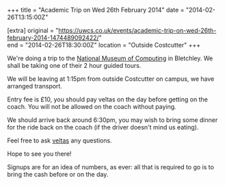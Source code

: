 +++
title = "Academic Trip on Wed 26th February 2014"
date = "2014-02-26T13:15:00Z"

[extra]
original = "https://uwcs.co.uk/events/academic-trip-on-wed-26th-february-2014-1474489092422/"    
end = "2014-02-26T18:30:00Z"
location = "Outside Costcutter"
+++

We're doing a trip to the [National Museum of Computing](http://www.tnmoc.org/) in Bletchley. We shall be taking one of their 2 hour guided tours.

We will be leaving at 1:15pm from outside Costcutter on campus, we have arranged transport.

Entry fee is £10, you should pay veltas on the day before getting on the coach. You will not be allowed on the coach without paying.

We should arrive back around 6:30pm, you may wish to bring some dinner for the ride back on the coach (if the driver doesn't mind us eating).

Feel free to ask [veltas](mailto:academic-president@uwcs.co.uk) any questions.

Hope to see you there\!

Signups are for an idea of numbers, as ever: all that is required to go is to bring the cash before or on the day.

